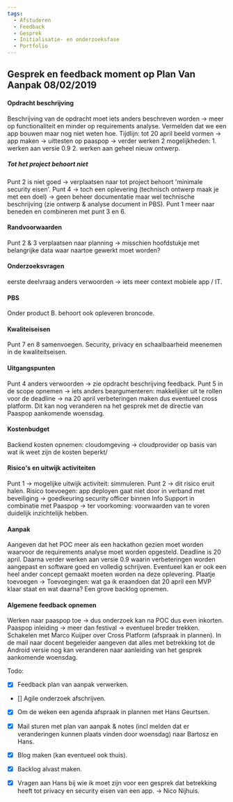 ```yaml
---
tags:
  - Afstuderen
  - Feedback
  - Gesprek
  - Initialisatie- en onderzoeksfase
  - Portfolio
---
```


## Gesprek en feedback moment op Plan Van Aanpak 08/02/2019

#### Opdracht beschrijving
Beschrijving van de opdracht moet iets anders beschreven worden ->  meer op functionaliteit en minder op requirements analyse. Vermelden dat we een app bouwen maar nog niet weten hoe. Tijdlijn: tot 20 april beeld vormen -> app maken -> uittesten op paaspop -> verder werken 2 mogelijkheden: 1. werken aan versie 0.9 2. werken aan geheel nieuw ontwerp. 

##### Tot het project behoort niet
Punt 2 is niet goed -> verplaatsen naar tot project behoort 'minimale security eisen'. 
Punt 4 -> toch een oplevering (technisch ontwerp maak je met een doel) -> geen beheer documentatie maar wel technische beschrijving (zie ontwerp & analyse document in PBS). 
Punt 1 meer naar beneden en combineren met punt 3 en 6.

#### Randvoorwaarden
Punt 2 & 3 verplaatsen naar planning -> misschien hoofdstukje met belangrijke data waar naartoe gewerkt moet worden?

#### Onderzoeksvragen
eerste deelvraag anders verwoorden -> iets meer context mobiele app / IT.

#### PBS
Onder product B. behoort ook opleveren broncode. 

#### Kwaliteiseisen
Punt 7 en 8 samenvoegen.
Security, privacy en schaalbaarheid meenemen in de kwaliteitseisen.

#### Uitgangspunten
Punt 4 anders verwoorden -> zie opdracht beschrijving feedback.
Punt 5 in de scope opnemen -> iets anders beargumenteren: makkelijker uit te rollen voor de deadline -> na 20 april verbeteringen maken dus eventueel cross platform. Dit kan nog veranderen na het gesprek met de directie van Paaspop aankomende woensdag.

#### Kostenbudget
Backend kosten opnemen: cloudomgeving -> cloudprovider op basis van wat ik weet zijn de kosten beperkt/ 

#### Risico's en uitwijk activiteiten
Punt 1 -> mogelijke uitwijk activiteit: simmuleren.
Punt 2 -> dit risico eruit halen.
Risico toevoegen: app deployen gaat niet door in verband met beveiliging -> goedkeuring security officer binnen Info Support in combinatie met Paaspop -> ter voorkoming: voorwaarden van te voren duidelijk inzichtelijk hebben.

#### Aanpak
Aangeven dat het POC meer als een hackathon gezien moet worden waarvoor de requirements analyse moet worden opgesteld. Deadline is 20 april. Daarna verder werken aan versie 0.9 waarin verbeteringen worden aangepast en software goed en volledig schrijven. Eventueel kan er ook een heel ander concept gemaakt moeten worden na deze oplevering. 
Plaatje toevoegen -> Toevoegingen: wat ga ik eraandoen dat 20 april een MVP klaar staat en wat daarna?
Een grove backlog opnemen.

#### Algemene feedback opnemen
Werken naar paaspop toe -> dus onderzoek kan na POC dus even inkorten. 
Paaspop inleiding -> meer dan festival -> eventueel breder trekken.
Schakelen met Marco Kuijper over Cross Platform (afspraak in plannen).
In de mail naar docent begeleider aangeven dat alles met betrekking tot de Android versie nog kan veranderen naar aanleiding van het gesprek aankomende woensdag.

Todo:
- [x] Feedback plan van aanpak verwerken.
- [] Agile onderzoek afschrijven.
- [x] Om de weken een agenda afspraak in plannen met Hans Geurtsen.
- [x] Mail sturen met plan van aanpak & notes (incl melden dat er veranderingen kunnen plaats vinden door woensdag) naar Bartosz en Hans.
- [x] Blog maken (kan eventueel ook thuis).
- [x] Backlog alvast maken.
- [x] Vragen aan Hans bij wie ik moet zijn voor een gesprek dat betrekking heeft tot privacy en security eisen van een app. -> Nico Nijhuis. 

